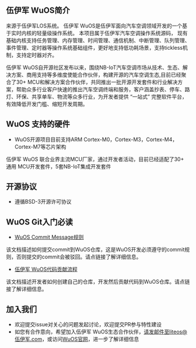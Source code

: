 ## 伍伊军 WuOS简介
来源于伍伊军LOS系统。
伍伊军 WuOS是伍伊军面向汽车空调领域开发的一个基于实时内核的轻量级操作系统。
本项目属于伍伊军汽车空调操作系统源码，
现有基础内核支持任务管理、内存管理、时间管理、通信机制、中断管理、队列管理、事件管理、定时器等操作系统基础组件，更好地支持低功耗场景，支持tickless机制，支持定时器对齐。


伍伊军 WuOS自开源社区发布以来，围绕NB-IoT汽车空调市场从技术、生态、解决方案、商用支持等多维度使能合作伙伴，构建开源的汽车空调生态,目前已经聚合了30+ MCU和解决方案合作伙伴，共同推出一批开源开发套件和行业解决方案，帮助众多行业客户快速的推出汽车空调终端和服务，客户涵盖抄表、停车、路灯、环保、共享单车、物流等众多行业，为开发者提供 “一站式” 完整软件平台，有效降低开发门槛、缩短开发周期。


## WuOS 支持的硬件

* WuOS开源项目目前支持ARM Cortex-M0，Cortex-M3，Cortex-M4，Cortex-M7等芯片架构

伍伊军 WuOS 联合业界主流MCU厂家，通过开发者活动，目前已经适配了30+ 通用 MCU开发套件，5套NB-IoT集成开发套件


## 开源协议

* 遵循BSD-3开源许可协议

## WuOS Git入门必读

- [WuOS Commit Message规则](./doc/WuOS_Commit_Message.md)

该文档描述如何提交commit到WuOS仓库，这是WuOS开发必须遵守的commit规则，否则提交的commit会被驳回。请点链接了解详细信息。

- [伍伊军 WuOS代码贡献流程](./doc/WuOS_Contribute_Guide_GitGUI.md)

该文档描述开发者如何创建自己的仓库，开发然后贡献代码到WuOS仓库。请点链接了解详细信息。


## 加入我们
* 欢迎提交issue对关心的问题发起讨论，欢迎提交PR参与特性建设
* 如您有合作意向，希望加入伍伊军 WuOS生态合作伙伴，请发邮件至liteos@伍伊军.com，或访问[WuOS官网](http://www.伍伊军.com/liteos)，进一步了解详细信息

